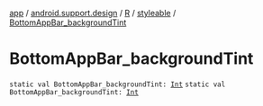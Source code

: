 [app](../../../index.md) / [android.support.design](../../index.md) / [R](../index.md) / [styleable](index.md) / [BottomAppBar_backgroundTint](./-bottom-app-bar_background-tint.md)

# BottomAppBar_backgroundTint

`static val BottomAppBar_backgroundTint: `[`Int`](https://kotlinlang.org/api/latest/jvm/stdlib/kotlin/-int/index.html)
`static val BottomAppBar_backgroundTint: `[`Int`](https://kotlinlang.org/api/latest/jvm/stdlib/kotlin/-int/index.html)